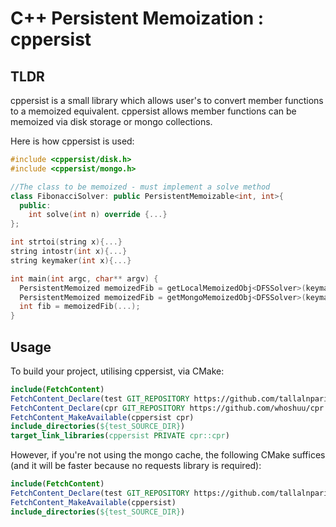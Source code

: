 # C++ Persistent Memoization : cppersist

## TLDR

cppersist is a small library which allows user's to convert member functions to a memoized equivalent. cppersist allows member functions can be memoized via disk storage or mongo collections.

Here is how cppersist is used:

```c++
#include <cppersist/disk.h>
#include <cppersist/mongo.h>

//The class to be memoized - must implement a solve method
class FibonacciSolver: public PersistentMemoizable<int, int>{
  public:
    int solve(int n) override {...}
};

int strtoi(string x){...}
string intostr(int x){...}
string keymaker(int x){...}

int main(int argc, char** argv) {
  PersistentMemoized memoizedFib = getLocalMemoizedObj<DFSSolver>(keymaker,intostr,strtoi); //disk cache
  PersistentMemoized memoizedFib = getMongoMemoizedObj<DFSSolver>(keymaker,intostr,strtoi); //mongo cache
  int fib = memoizedFib(...);
}
```
## Usage
To build your project, utilising cppersist, via CMake:
```cmake
include(FetchContent)
FetchContent_Declare(test GIT_REPOSITORY https://github.com/tallalnparis4ev/dnt GIT_TAG 1.0)  
FetchContent_Declare(cpr GIT_REPOSITORY https://github.com/whoshuu/cpr.git GIT_TAG c8d33915dbd88ad6c92b258869b03aba06587ff9) 
FetchContent_MakeAvailable(cppersist cpr)
include_directories(${test_SOURCE_DIR})
target_link_libraries(cppersist PRIVATE cpr::cpr)
```

However, if you're not using the mongo cache, the following CMake suffices (and it will be faster because no requests library is required):
```cmake
include(FetchContent)
FetchContent_Declare(test GIT_REPOSITORY https://github.com/tallalnparis4ev/dnt GIT_TAG 1.0)  
FetchContent_MakeAvailable(cppersist)
include_directories(${test_SOURCE_DIR})
```
